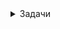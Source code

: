 <details>
<summary>Задачи</summary>

<details>
<summary>Django</summary>

- [x] Создание Django проекта
- [x] Создание приложение account
- [x] Переопределить модель пользователя
- [ ] Неотмеченный пункт
</details>

<details>
<summary>Vue</summary>

- [x] Создание Vue проекта
- [x] Установка библиотеки axios, vue-toastification
- [x] Создание страницы регистрации
- [x] Создание страницы авторизации
</details>

</details>